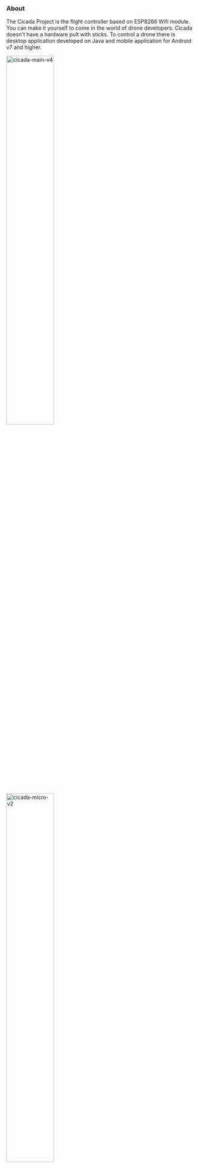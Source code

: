 ### About

The Cicada Project is the flight controller based on ESP8266 Wifi module. You can make it yourself to come in the world of drone developers. Cicada doesn't have a hardware pult with sticks. To control a drone there is desktop application developed on Java and mobile application for Android v7 and higher.

<img src="/photo/cicada-main-v4-top.png" width="50%" alt="cicada-main-v4"/>
<img src="/photo/cicada-micro-v2-top.png" width="50%" alt="cicada-micro-v2"/>
<img src="/photo/desktop.jpg" width="100%" alt="DesktopApp"/>
<img src="/photo/mobile.jpg" width="100%" alt="MobileApp"/>

### Features

|     |     |     |     |
| --- | --- | --- | --- |
|     | **Min** | **Typ** | **Max** |
| **1\. Supply voltage** | 3,4V |     | 5V  |
| **2\. Update frequency** |     | 100 Hz |     |
| **3\. Control from notebook or smartphone through WiFi net.** |     | 2.4 GHz |     |
| **4\. Instant telemetry through WiFi net.** Charts of all parameters. BlackBox is stored on host. Telemetry packets is sent every 10ms. |     |     |     |
| **5\. Control devices:**<br><br>* Gamepad (supported by desktop and mobile applications)<br>* Keyboard (supported by desktop application only)<br>* Virtual keyboard (supported by desktop application only)<br>* Virtual gamepad (supported by mobile application only) |     |     |     |
| **6\. Control range** |     |     | 100 meters |
| **7\. Stabilization modes:**<br><br>* Stabilization of body angular rates<br>* Stabilization of yaw,pitch,roll angles<br>* Stabilization of vertical velocity (only if barometer or lidar are available in the system)<br>* Stabilization of horizontal velocity (only if optical flow sensor or GPS are available in the system) |     |     |     |
| **8\. Supported sensors and devices:**<br><br>* MPU9250 - imu chip<br>* MPU6500 - imu chip<br>* MPU6050 - imu chip<br>* QMC5883L - magnetometer<br>* BMP280 - barometer<br>* VL53L1X - lidar<br>* TFmini Plus (in I2C mode) - lidar<br>* HCSR04 (in I2C mode) - sonar<br>* BN180 and other GPS modules with UBX protocol<br>* Analog 0-3V sensor of battery current<br>* Servo 500-2400us to control camera pitch angle<br>* Camera Runcam Split4 (only supported start/stop video commands) |     |     |     |
| **9\. Electronic speed controllers:**<br><br>* DSHOT-300 to control BLDC motors<br>* All listed below PWM-modesе to direct control coreless dc motors<br>* PWM 2.5 kHz, resolution 2000<br>* PWM 5 kHz, resolution 1000<br>* PWM 10 kHz, resolution 500<br>* PWM 20 kHz, resolution 250<br>* PWM 40 kHz, resolution 125<br>* PWM 50 kHz, resolution 100 |     |     |     |
| **10\. Dimensions**<br><br>* cicada-main-v4<br>* cicada-micro-v2 |     | 58,67mm х 41,65mm  <br>26,67mm x 30,98mm |     |
| **11\. Installation dimensions**<br><br>* cicada-main-v4<br>* cicada-micro-v2 |     | 48,51mm х 31,49mm  <br>21,84mm x 26,16mm |     |
| **12\. Weight**<br><br>* cicada-main-v4 with cicada-gy91-v3<br>* cicada-micro-v2 |     | 16g  <br>6g |     |
	
### Drones

Examples of drones you can find in drones folder of this project.

### Firmware

The firmware is based on PDL. Portable Drone Logic (PDL) is the lightweight pure C library implements a common drone logic. The goal of PDL is to be easy to use and easy to port to your hardware platform. PDL supports only quadcopters at this time.

It provides for you
- data model
- application template
- task scheduler
- chain of PIDs
- parser for binary digital commands

PDL is a part of this project. But you can use it to create firmware for your own hardware platform. Documentation is available in /firmware/CicadaFw/libraries/pdl

To build firmware you need
- Install Sloeber IDE https://github.com/Sloeber/arduino-eclipse-plugin/releases/
- Run Sloeber IDE. Go to Arduino->Preferences->Platforms and Boards. Download latest version of ESP8266 platform
- Install I2C driver https://github.com/enjoyneering/ESP8266-I2C-Driver
- Create ssid_config.h file with your wifi-net settings. For example

Firmware supports update by the air. It is based on ESP8266HTTPUpdateServer.

### Chain of PIDs

<img src="/firmware/CicadaFw/libraries/pdl/chain_of_pids.svg" width="100%" alt="Chain of PIDs"/>

### Design tools

- Sloeber IDE
- FreeCAD
- KiCAD
